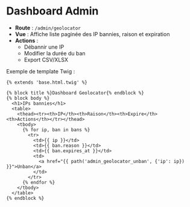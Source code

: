 # Dashboard Admin

- **Route** : `/admin/geolocator`  
- **Vue** : Affiche liste paginée des IP bannies, raison et expiration
- **Actions** :  
  - Débannir une IP  
  - Modifier la durée du ban  
  - Export CSV/XLSX

Exemple de template Twig :

```twig
{% extends 'base.html.twig' %}

{% block title %}Dashboard Geolocator{% endblock %}
{% block body %}
  <h1>IPs bannies</h1>
  <table>
    <thead><tr><th>IP</th><th>Raison</th><th>Expire</th><th>Actions</th></tr></thead>
    <tbody>
      {% for ip, ban in bans %}
        <tr>
          <td>{{ ip }}</td>
          <td>{{ ban.reason }}</td>
          <td>{{ ban.expires_at }}</td>
          <td>
            <a href="{{ path('admin_geolocator_unban', {'ip': ip}) }}">Unban</a>
          </td>
        </tr>
      {% endfor %}
    </tbody>
  </table>
{% endblock %}
```
